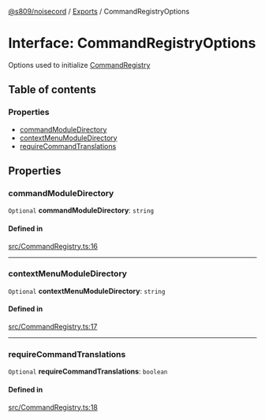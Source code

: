 [@s809/noisecord](../README.md) / [Exports](../modules.md) / CommandRegistryOptions

# Interface: CommandRegistryOptions

Options used to initialize [CommandRegistry](../classes/CommandRegistry.md)

## Table of contents

### Properties

- [commandModuleDirectory](CommandRegistryOptions.md#commandmoduledirectory)
- [contextMenuModuleDirectory](CommandRegistryOptions.md#contextmenumoduledirectory)
- [requireCommandTranslations](CommandRegistryOptions.md#requirecommandtranslations)

## Properties

### commandModuleDirectory

 `Optional` **commandModuleDirectory**: `string`

#### Defined in

[src/CommandRegistry.ts:16](https://github.com/s809/noisecord/blob/acabd79/src/CommandRegistry.ts#L16)

___

### contextMenuModuleDirectory

 `Optional` **contextMenuModuleDirectory**: `string`

#### Defined in

[src/CommandRegistry.ts:17](https://github.com/s809/noisecord/blob/acabd79/src/CommandRegistry.ts#L17)

___

### requireCommandTranslations

 `Optional` **requireCommandTranslations**: `boolean`

#### Defined in

[src/CommandRegistry.ts:18](https://github.com/s809/noisecord/blob/acabd79/src/CommandRegistry.ts#L18)
